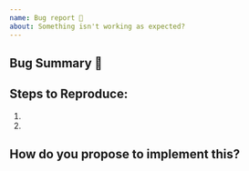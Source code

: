 ```yaml
---
name: Bug report 🐞
about: Something isn't working as expected?
---
```


<!-- Please search existing issues to avoid creating duplicates. -->

## Bug Summary 🐞
<!-- A clear and concise description of what the bug is. -->



## Steps to Reproduce:
<!-- How can we reproduce the problem? -->

1. 
2. 

<!-- If you have code sample, error messages, stack traces, please provide it here as well. -->



## How do you propose to implement this?
<!-- Please think about how this could be fixed. Can you add this and submit a PR? -->


